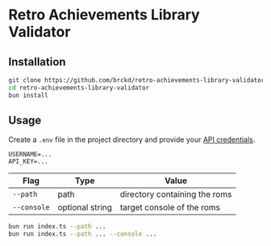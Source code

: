 # Retro Achievements Library Validator

## Installation

```bash
git clone https://github.com/brckd/retro-achievements-library-validator
cd retro-achievements-library-validator
bun install
```

## Usage

Create a `.env` file in the project directory and provide your [API credentials](https://api-docs.retroachievements.org/getting-started.html#get-your-web-api-key).

```env
USERNAME=...
API_KEY=...
```

| Flag        | Type            | Value                         |
| ----------- | --------------- | ----------------------------- |
| `--path`    | path            | directory containing the roms |
| `--console` | optional string | target console of the roms    |

```bash
bun run index.ts --path ...
bun run index.ts --path ... --console ...
```
